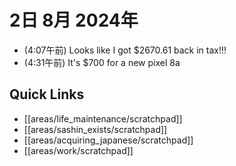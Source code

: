 # 2日 8月 2024年
- (4:07午前) Looks like I got $2670.61 back in tax!!!
- (4:31午前) It's $700 for a new pixel 8a

 



## Quick Links
- [[areas/life_maintenance/scratchpad]]
- [[areas/sashin_exists/scratchpad]]
- [[areas/acquiring_japanese/scratchpad]]
- [[areas/work/scratchpad]]

